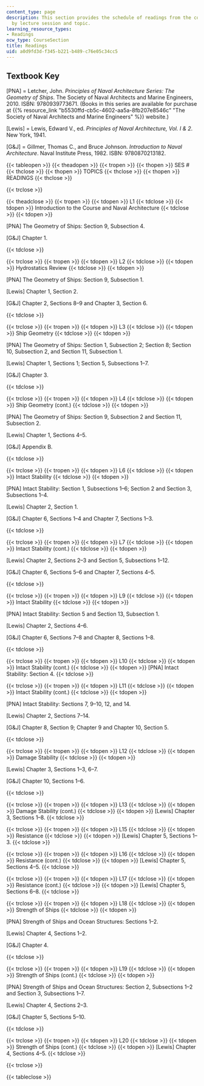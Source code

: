 ```yaml
---
content_type: page
description: This section provides the schedule of readings from the course textbooks
  by lecture session and topic.
learning_resource_types:
- Readings
ocw_type: CourseSection
title: Readings
uid: a0d9fd3d-f345-b221-b489-c76e05c34cc5
---
```


Textbook Key
------------

\[PNA\] = Letcher, John. _Principles of Naval Architecture Series: The Geometry of Ships_. The Society of Naval Architects and Marine Engineers, 2010. ISBN: 9780939773671. (Books in this series are available for purchase at {{% resource_link "b5530ffd-cb5c-4602-aa5a-8fb207e8546c" "The Society of Naval Architects and Marine Engineers" %}} website.)

\[Lewis\] = Lewis, Edward V., ed. _Principles of Naval Architecture, Vol. I & 2_. New York, 1941.

\[G&J\] = Gillmer, Thomas C., and Bruce Johnson. _Introduction to Naval Architecture_. Naval Institute Press, 1982. ISBN: 9780870213182.

{{< tableopen >}}
{{< theadopen >}}
{{< tropen >}}
{{< thopen >}}
SES #
{{< thclose >}}
{{< thopen >}}
TOPICS
{{< thclose >}}
{{< thopen >}}
READINGS
{{< thclose >}}

{{< trclose >}}

{{< theadclose >}}
{{< tropen >}}
{{< tdopen >}}
L1
{{< tdclose >}}
{{< tdopen >}}
Introduction to the Course and Naval Architecture
{{< tdclose >}}
{{< tdopen >}}


\[PNA\] The Geometry of Ships: Section 9, Subsection 4.

\[G&J\] Chapter 1.


{{< tdclose >}}

{{< trclose >}}
{{< tropen >}}
{{< tdopen >}}
L2
{{< tdclose >}}
{{< tdopen >}}
Hydrostatics Review
{{< tdclose >}}
{{< tdopen >}}


\[PNA\] The Geometry of Ships: Section 9, Subsection 1.

\[Lewis\] Chapter 1, Section 2.

\[G&J\] Chapter 2, Sections 8–9 and Chapter 3, Section 6.


{{< tdclose >}}

{{< trclose >}}
{{< tropen >}}
{{< tdopen >}}
L3
{{< tdclose >}}
{{< tdopen >}}
Ship Geometry
{{< tdclose >}}
{{< tdopen >}}


\[PNA\] The Geometry of Ships: Section 1, Subsection 2; Section 8; Section 10, Subsection 2, and Section 11, Subsection 1.

\[Lewis\] Chapter 1, Sections 1; Section 5, Subsections 1–7.

\[G&J\] Chapter 3.


{{< tdclose >}}

{{< trclose >}}
{{< tropen >}}
{{< tdopen >}}
L4
{{< tdclose >}}
{{< tdopen >}}
Ship Geometry (cont.)
{{< tdclose >}}
{{< tdopen >}}


\[PNA\] The Geometry of Ships: Section 9, Subsection 2 and Section 11, Subsection 2.

\[Lewis\] Chapter 1, Sections 4–5.

\[G&J\] Appendix B.


{{< tdclose >}}

{{< trclose >}}
{{< tropen >}}
{{< tdopen >}}
L6
{{< tdclose >}}
{{< tdopen >}}
Intact Stability
{{< tdclose >}}
{{< tdopen >}}


\[PNA\] Intact Stability: Section 1, Subsections 1–6; Section 2 and Section 3, Subsections 1–4.

\[Lewis\] Chapter 2, Section 1.

\[G&J\] Chapter 6, Sections 1–4 and Chapter 7, Sections 1–3.


{{< tdclose >}}

{{< trclose >}}
{{< tropen >}}
{{< tdopen >}}
L7
{{< tdclose >}}
{{< tdopen >}}
Intact Stability (cont.)
{{< tdclose >}}
{{< tdopen >}}


\[Lewis\] Chapter 2, Sections 2–3 and Section 5, Subsections 1–12.

\[G&J\] Chapter 6, Sections 5–6 and Chapter 7, Sections 4–5.


{{< tdclose >}}

{{< trclose >}}
{{< tropen >}}
{{< tdopen >}}
L9
{{< tdclose >}}
{{< tdopen >}}
Intact Stability
{{< tdclose >}}
{{< tdopen >}}


\[PNA\] Intact Stability: Section 5 and Section 13, Subsection 1.

\[Lewis\] Chapter 2, Sections 4–6.

\[G&J\] Chapter 6, Sections 7–8 and Chapter 8, Sections 1–8.


{{< tdclose >}}

{{< trclose >}}
{{< tropen >}}
{{< tdopen >}}
L10
{{< tdclose >}}
{{< tdopen >}}
Intact Stability (cont.)
{{< tdclose >}}
{{< tdopen >}}
\[PNA\] Intact Stability: Section 4.
{{< tdclose >}}

{{< trclose >}}
{{< tropen >}}
{{< tdopen >}}
L11
{{< tdclose >}}
{{< tdopen >}}
Intact Stability (cont.)
{{< tdclose >}}
{{< tdopen >}}


\[PNA\] Intact Stability: Sections 7, 9–10, 12, and 14.

\[Lewis\] Chapter 2, Sections 7–14.

\[G&J\] Chapter 8, Section 9; Chapter 9 and Chapter 10, Section 5.


{{< tdclose >}}

{{< trclose >}}
{{< tropen >}}
{{< tdopen >}}
L12
{{< tdclose >}}
{{< tdopen >}}
Damage Stability
{{< tdclose >}}
{{< tdopen >}}


\[Lewis\] Chapter 3, Sections 1–3, 6–7.

\[G&J\] Chapter 10, Sections 1–6.


{{< tdclose >}}

{{< trclose >}}
{{< tropen >}}
{{< tdopen >}}
L13
{{< tdclose >}}
{{< tdopen >}}
Damage Stability (cont.)
{{< tdclose >}}
{{< tdopen >}}
\[Lewis\] Chapter 3, Sections 1–8.
{{< tdclose >}}

{{< trclose >}}
{{< tropen >}}
{{< tdopen >}}
L15
{{< tdclose >}}
{{< tdopen >}}
Resistance
{{< tdclose >}}
{{< tdopen >}}
\[Lewis\] Chapter 5, Sections 1–3.
{{< tdclose >}}

{{< trclose >}}
{{< tropen >}}
{{< tdopen >}}
L16
{{< tdclose >}}
{{< tdopen >}}
Resistance (cont.)
{{< tdclose >}}
{{< tdopen >}}
\[Lewis\] Chapter 5, Sections 4–5.
{{< tdclose >}}

{{< trclose >}}
{{< tropen >}}
{{< tdopen >}}
L17
{{< tdclose >}}
{{< tdopen >}}
Resistance (cont.)
{{< tdclose >}}
{{< tdopen >}}
\[Lewis\] Chapter 5, Sections 6–8.
{{< tdclose >}}

{{< trclose >}}
{{< tropen >}}
{{< tdopen >}}
L18
{{< tdclose >}}
{{< tdopen >}}
Strength of Ships
{{< tdclose >}}
{{< tdopen >}}


\[PNA\] Strength of Ships and Ocean Structures: Sections 1–2.

\[Lewis\] Chapter 4, Sections 1–2.

\[G&J\] Chapter 4.


{{< tdclose >}}

{{< trclose >}}
{{< tropen >}}
{{< tdopen >}}
L19
{{< tdclose >}}
{{< tdopen >}}
Strength of Ships (cont.)
{{< tdclose >}}
{{< tdopen >}}


\[PNA\] Strength of Ships and Ocean Structures: Section 2, Subsections 1–2 and Section 3, Subsections 1–7.

\[Lewis\] Chapter 4, Sections 2–3.

\[G&J\] Chapter 5, Sections 5–10.


{{< tdclose >}}

{{< trclose >}}
{{< tropen >}}
{{< tdopen >}}
L20
{{< tdclose >}}
{{< tdopen >}}
Strength of Ships (cont.)
{{< tdclose >}}
{{< tdopen >}}
\[Lewis\] Chapter 4, Sections 4–5.
{{< tdclose >}}

{{< trclose >}}

{{< tableclose >}}